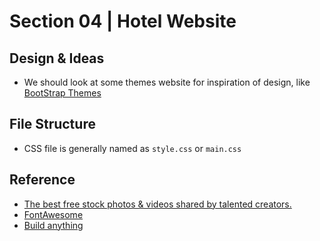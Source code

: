 # Section 04 | Hotel Website #

## Design & Ideas ##

* We should look at some themes website for inspiration of design, like [BootStrap Themes](https://themes.getbootstrap.com/)


## File Structure  ##
* CSS file is generally named as `style.css` or `main.css`


## Reference ##
* [The best free stock photos & videos shared by talented creators.](https://www.pexels.com/)
* [FontAwesome](https://fontawesome.com/)
* [Build anything ](https://themes.getbootstrap.com/)